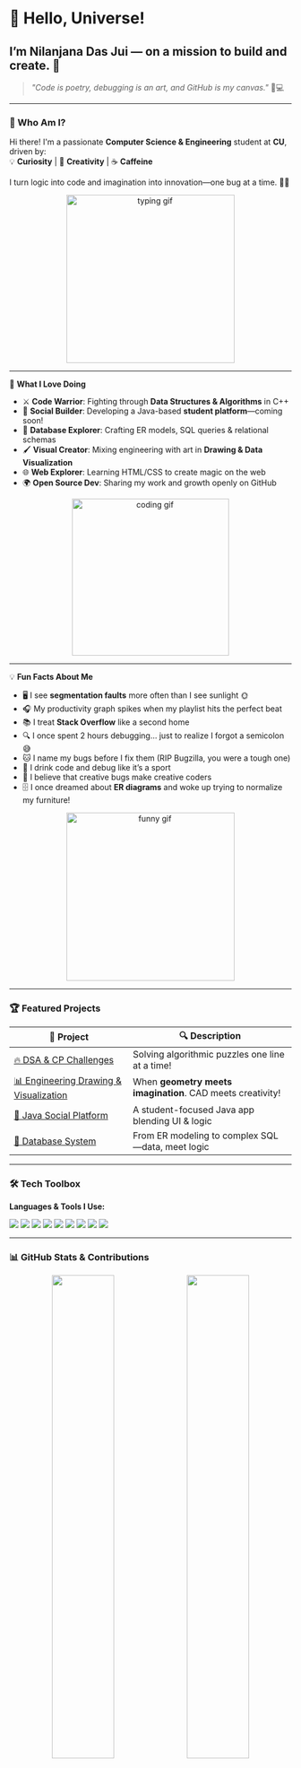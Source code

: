 # 👋 Hello, Universe!  
## I’m Nilanjana Das Jui — on a mission to build and create. 🚀  


> _"Code is poetry, debugging is an art, and GitHub is my canvas."_ 🎨💻  


---

### 🌟 Who Am I?

Hi there! I'm a passionate **Computer Science & Engineering** student at **CU**, driven by:  
💡 **Curiosity** | 🎨 **Creativity** | ☕ **Caffeine**

I turn logic into code and imagination into innovation—one bug at a time. 🐞💡

<p align="center">
  <img src="https://media.giphy.com/media/LmNwrBhejkK9EFP504/giphy.gif" width="300" alt="typing gif" />
</p>

---


<summary>🎯 <strong>What I Love Doing</strong></summary>


- ⚔️ **Code Warrior**: Fighting through **Data Structures & Algorithms** in C++  
- 💬 **Social Builder**: Developing a Java-based **student platform**—coming soon!  
- 🧠 **Database Explorer**: Crafting ER models, SQL queries & relational schemas  
- 🖌️ **Visual Creator**: Mixing engineering with art in **Drawing & Data Visualization**  
- 🌐 **Web Explorer**: Learning HTML/CSS to create magic on the web  
- 🌍 **Open Source Dev**: Sharing my work and growth openly on GitHub  

<p align="center">
  <img src="https://media.giphy.com/media/13HgwGsXF0aiGY/giphy.gif" width="280" alt="coding gif" />
</p>



---


<summary>💡 <strong>Fun Facts About Me</strong></summary>


- 🖥️ I see **segmentation faults** more often than I see sunlight 🌞  
- 🎧 My productivity graph spikes when my playlist hits the perfect beat  
- 📚 I treat **Stack Overflow** like a second home  
- 🔍 I once spent 2 hours debugging… just to realize I forgot a semicolon 😅  
- 🐱 I name my bugs before I fix them (RIP Bugzilla, you were a tough one)  
- 🧃 I drink code and debug like it’s a sport  
- 🌈 I believe that creative bugs make creative coders
- 🗄️ I once dreamed about **ER diagrams** and woke up trying to normalize my furniture!

<p align="center">
  <img src="https://media.giphy.com/media/v1.Y2lkPWVjZjA1ZTQ3MWpjMGpodW14OTdra3Bnbm41NGJ0NjcweWFyYXptcWcxdjI1OWZ1NiZlcD12MV9naWZzX3NlYXJjaCZjdD1n/vlYBYMFArzuOk/giphy.gif" width="300" alt="funny gif" />
</p>




---

### 🏆 Featured Projects

|        🚀 Project       |     🔍 Description     |
|-------------------------|------------------------|
| [🔥 DSA & CP Challenges](https://github.com/nilanjanajui)                |             Solving algorithmic puzzles one line at a time! |
| [📊 Engineering Drawing & Visualization](https://github.com/nilanjanajui)                  |                  When **geometry meets imagination**. CAD meets creativity! |
| [💬 Java Social Platform](https://github.com/nilanjanajui)                          |                          A student-focused Java app blending UI & logic |
| [🧠 Database System](https://github.com/nilanjanajui)                         |                            From ER modeling to complex SQL—data, meet logic |

---

### 🛠️ Tech Toolbox

**Languages & Tools I Use:**  
<p align="left">
  <img src="https://img.shields.io/badge/C++-00599C?style=for-the-badge&logo=cplusplus&logoColor=white" />
  <img src="https://img.shields.io/badge/Java-ED8B00?style=for-the-badge&logo=java&logoColor=white" />
  <img src="https://img.shields.io/badge/SQL-336791?style=for-the-badge&logo=postgresql&logoColor=white" />
  <img src="https://img.shields.io/badge/HTML5-E34F26?style=for-the-badge&logo=html5&logoColor=white" />
  <img src="https://img.shields.io/badge/LaTeX-008080?style=for-the-badge&logo=latex&logoColor=white" />
  <img src="https://img.shields.io/badge/VSCode-007ACC?style=for-the-badge&logo=visual-studio-code&logoColor=white" />
  <img src="https://img.shields.io/badge/GitHub-181717?style=for-the-badge&logo=github&logoColor=white" />
  <img src="https://img.shields.io/badge/Oracle-FF0000?style=for-the-badge&logo=oracle&logoColor=white" />
  <img src="https://img.shields.io/badge/Fish Shell-4F5D95?style=for-the-badge&logo=gnu-bash&logoColor=white" />
</p>

---

### 📊 GitHub Stats & Contributions

<p align="center">
  <img src="https://github-readme-stats.vercel.app/api?username=nilanjanajui&show_icons=true&theme=radical" width="47%" />
  <img src="https://github-readme-stats.vercel.app/api/top-langs/?username=nilanjanajui&layout=compact&theme=radical" width="47%" />
</p>

<p align="center">
  <img src="https://github-readme-streak-stats.herokuapp.com/?user=nilanjanajui&theme=radical" />
</p>

---

### 🌿 Contribution Graph

<p align="center">
  <img src="https://github-readme-activity-graph.vercel.app/graph?username=nilanjanajui&theme=rogue" />
</p>


---

### 🤝 Let's Build Together!

Want to collaborate, code, or just say hi? Let's connect:

- 📧 **Email**: [nilanjana.csecu@gmail.com](mailto:nilanjana.csecu@gmail.com)  
- 🐦 **Twitter/X**: [@Nilanjana_Jui04](https://x.com/i/flow/login?redirect_after_login=%2FNilanjana_Jui04)  
- 💼 **LinkedIn**: [Nilanjana Das Jui](https://www.linkedin.com/in/nilanjana-jui-759402286/)  
- 📘 **Facebook**: [Nilanjana Jui](https://www.facebook.com/share/1ESuwQJ5bR/)

---

<p align="center">
  <img src="https://media.giphy.com/media/v1.Y2lkPWVjZjA1ZTQ3Mnk1OTgxejY3NXFnbzNvems5bHRsY2RzYWxycm13YnhlZGJqeW45MyZlcD12MV9naWZzX3NlYXJjaCZjdD1n/PXvCWUnmqVdks/giphy.gif" width="200" alt="peace out gif" />
</p>

⭐ _Thanks for scrolling! If you smiled while reading this, give a ⭐ to your favorite projects!_
